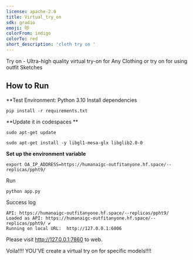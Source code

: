 ```yaml
---
license: apache-2.0
title: Virtual_try_on
sdk: gradio
emoji: 😻
colorFrom: indigo
colorTo: red
short_description: 'cloth try on '
---
```

Try on - Ultra-high quality virtual try-on for Any Clothing or try on for using outfit Sketches

## How to Run

**Test Environment:  Python 3.10
Install dependencies

```
pip install -r requirements.txt
```

**Update it in codespaces **

```
sudo apt-get update

sudo apt-get install -y libgl1-mesa-glx libglib2.0-0
```

**Set up the environment variable**

```
export OA_IP_ADDRESS=https://humanaigc-outfitanyone.hf.space/--replicas/ppht9/
```

Run

```
python app.py
```

Success log

```
API: https://humanaigc-outfitanyone.hf.space/--replicas/ppht9/
Loaded as API: https://humanaigc-outfitanyone.hf.space/--replicas/ppht9/ ✔
Running on local URL:  http://127.0.0.1:6006
```

Please visit http://127.0.0.1:7860 to web. 

Voila!!!! YOU'VE create a virtual try on for specific models!!!!